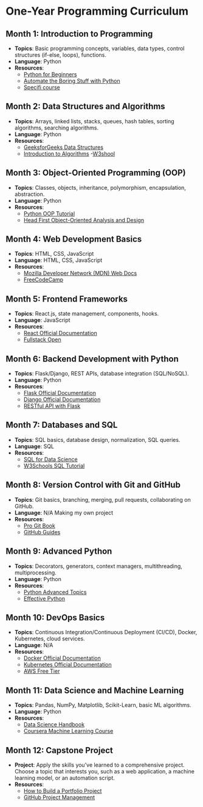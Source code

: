 # One-Year Programming Curriculum

## Month 1: Introduction to Programming
- **Topics**: Basic programming concepts, variables, data types, control structures (if-else, loops), functions.
- **Language**: Python
- **Resources**: 
  - [Python for Beginners](https://www.python.org/about/gettingstarted/)
  - [Automate the Boring Stuff with Python](https://automatetheboringstuff.com/)
  - [Specifi course](https://pyflo.net/)
 
## Month 2: Data Structures and Algorithms
- **Topics**: Arrays, linked lists, stacks, queues, hash tables, sorting algorithms, searching algorithms.
- **Language**: Python
- **Resources**: 
  - [GeeksforGeeks Data Structures](https://www.geeksforgeeks.org/data-structures/)
  - [Introduction to Algorithms](https://mitpress.mit.edu/books/introduction-algorithms)
  -[W3shool](https://www.w3schools.com/dsa/dsa_algo_bubblesort.php)

## Month 3: Object-Oriented Programming (OOP)
- **Topics**: Classes, objects, inheritance, polymorphism, encapsulation, abstraction.
- **Language**: Python
- **Resources**: 
  - [Python OOP Tutorial](https://realpython.com/python3-object-oriented-programming/)
  - [Head First Object-Oriented Analysis and Design](https://www.amazon.com/Head-First-Object-Oriented-Analysis-Design/dp/0596008678)

## Month 4: Web Development Basics
- **Topics**: HTML, CSS, JavaScript
- **Language**: HTML, CSS, JavaScript
- **Resources**: 
  - [Mozilla Developer Network (MDN) Web Docs](https://developer.mozilla.org/en-US/docs/Learn)
  - [FreeCodeCamp](https://www.freecodecamp.org/learn/)

## Month 5: Frontend Frameworks
- **Topics**: React.js, state management, components, hooks.
- **Language**: JavaScript
- **Resources**: 
  - [React Official Documentation](https://reactjs.org/docs/getting-started.html)
  - [Fullstack Open](https://fullstackopen.com/en/)

## Month 6: Backend Development with Python
- **Topics**: Flask/Django, REST APIs, database integration (SQL/NoSQL).
- **Language**: Python
- **Resources**: 
  - [Flask Official Documentation](https://flask.palletsprojects.com/en/2.0.x/)
  - [Django Official Documentation](https://docs.djangoproject.com/en/stable/)
  - [RESTful API with Flask](https://www.udacity.com/course/designing-restful-apis--ud388)

## Month 7: Databases and SQL
- **Topics**: SQL basics, database design, normalization, SQL queries.
- **Language**: SQL
- **Resources**: 
  - [SQL for Data Science](https://www.coursera.org/learn/sql-for-data-science)
  - [W3Schools SQL Tutorial](https://www.w3schools.com/sql/)

## Month 8: Version Control with Git and GitHub
- **Topics**: Git basics, branching, merging, pull requests, collaborating on GitHub.
- **Language**: N/A Making my own project
- **Resources**: 
  - [Pro Git Book](https://git-scm.com/book/en/v2)
  - [GitHub Guides](https://guides.github.com/)

## Month 9: Advanced Python
- **Topics**: Decorators, generators, context managers, multithreading, multiprocessing.
- **Language**: Python
- **Resources**: 
  - [Python Advanced Topics](https://realpython.com/tutorials/advanced/)
  - [Effective Python](https://effectivepython.com/)

## Month 10: DevOps Basics
- **Topics**: Continuous Integration/Continuous Deployment (CI/CD), Docker, Kubernetes, cloud services.
- **Language**: N/A
- **Resources**: 
  - [Docker Official Documentation](https://docs.docker.com/get-started/)
  - [Kubernetes Official Documentation](https://kubernetes.io/docs/home/)
  - [AWS Free Tier](https://aws.amazon.com/free/)

## Month 11: Data Science and Machine Learning
- **Topics**: Pandas, NumPy, Matplotlib, Scikit-Learn, basic ML algorithms.
- **Language**: Python
- **Resources**: 
  - [Data Science Handbook](https://jakevdp.github.io/PythonDataScienceHandbook/)
  - [Coursera Machine Learning Course](https://www.coursera.org/learn/machine-learning)

## Month 12: Capstone Project
- **Project**: Apply the skills you've learned to a comprehensive project. Choose a topic that interests you, such as a web application, a machine learning model, or an automation script.
- **Resources**: 
  - [How to Build a Portfolio Project](https://www.freecodecamp.org/news/how-to-build-a-portfolio-project/)
  - [GitHub Project Management](https://guides.github.com/features/issues/)